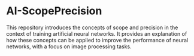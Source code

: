 # AI-ScopePrecision
This repository introduces the concepts of scope and precision in the context of training artificial neural networks. It provides an explanation of how these concepts can be applied to improve the performance of neural networks, with a focus on image processing tasks.
